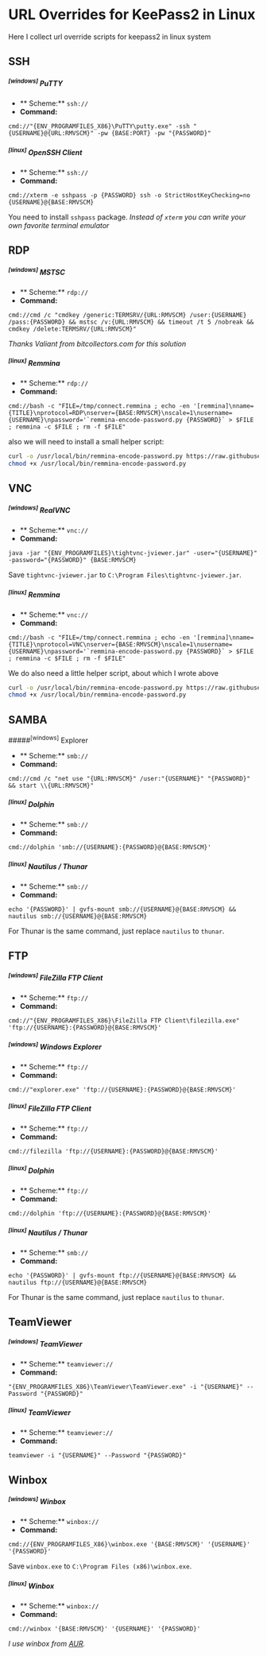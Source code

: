 # URL Overrides for KeePass2 in Linux
Here I collect url override scripts for keepass2 in linux system

## SSH

##### <sup>[windows]</sup> PuTTY
* ** Scheme:** `ssh://`
* **Command:**
```
cmd://"{ENV_PROGRAMFILES_X86}\PuTTY\putty.exe" -ssh "{USERNAME}@{URL:RMVSCM}" -pw {BASE:PORT} -pw "{PASSWORD}"
```

##### <sup>[linux]</sup> OpenSSH Client

* ** Scheme:** `ssh://`
* **Command:**
```
cmd://xterm -e sshpass -p {PASSWORD} ssh -o StrictHostKeyChecking=no {USERNAME}@{BASE:RMVSCM}
```

You need to install `sshpass` package.
*Instead of `xterm` you can write your own favorite terminal emulator*

## RDP

##### <sup>[windows]</sup> MSTSC

* ** Scheme:** `rdp://`
* **Command:**
```
cmd://cmd /c "cmdkey /generic:TERMSRV/{URL:RMVSCM} /user:{USERNAME} /pass:{PASSWORD} && mstsc /v:{URL:RMVSCM} && timeout /t 5 /nobreak && cmdkey /delete:TERMSRV/{URL:RMVSCM}"
```

*Thanks Valiant from bitcollectors.com for this solution*

##### <sup>[linux]</sup> Remmina

* ** Scheme:** `rdp://`
* **Command:**
```
cmd://bash -c "FILE=/tmp/connect.remmina ; echo -en '[remmina]\nname={TITLE}\nprotocol=RDP\nserver={BASE:RMVSCM}\nscale=1\nusername={USERNAME}\npassword='`remmina-encode-password.py {PASSWORD}` > $FILE ; remmina -c $FILE ; rm -f $FILE"
```

also we will need to install a small helper script:
```bash
curl -o /usr/local/bin/remmina-encode-password.py https://raw.githubusercontent.com/kvaps/keepass2-url-overriddes/master/remmina/remmina-encode-password.py
chmod +x /usr/local/bin/remmina-encode-password.py
```

## VNC

##### <sup>[windows]</sup> RealVNC

* ** Scheme:** `vnc://`
* **Command:**
```
java -jar "{ENV_PROGRAMFILES}\tightvnc-jviewer.jar" -user="{USERNAME}" -password="{PASSWORD}" {BASE:RMVSCM}
```

Save `tightvnc-jviewer.jar` to `C:\Program Files\tightvnc-jviewer.jar`.

##### <sup>[linux]</sup> Remmina

* ** Scheme:** `vnc://`
* **Command:**
```
cmd://bash -c "FILE=/tmp/connect.remmina ; echo -en '[remmina]\nname={TITLE}\nprotocol=VNC\nserver={BASE:RMVSCM}\nscale=1\nusername={USERNAME}\npassword='`remmina-encode-password.py {PASSWORD}` > $FILE ; remmina -c $FILE ; rm -f $FILE"
```

We do also need a little helper script, about which I wrote above

```bash
curl -o /usr/local/bin/remmina-encode-password.py https://raw.githubusercontent.com/kvaps/keepass2-url-overriddes/master/remmina/remmina-encode-password.py
chmod +x /usr/local/bin/remmina-encode-password.py
```

## SAMBA

#####<sup>[windows]</sup> Explorer

* ** Scheme:** `smb://`
* **Command:**
```
cmd://cmd /c "net use "{URL:RMVSCM}" /user:"{USERNAME}" "{PASSWORD}" && start \\{URL:RMVSCM}"
```

##### <sup>[linux]</sup> Dolphin

* ** Scheme:** `smb://`
* **Command:**
```
cmd://dolphin 'smb://{USERNAME}:{PASSWORD}@{BASE:RMVSCM}'
```

##### <sup>[linux]</sup> Nautilus / Thunar

* ** Scheme:** `smb://`
* **Command:**
```
echo '{PASSWORD}' | gvfs-mount smb://{USERNAME}@{BASE:RMVSCM} && nautilus smb://{USERNAME}@{BASE:RMVSCM} 
```

For Thunar is the same command, just replace `nautilus` to `thunar`.


## FTP

##### <sup>[windows]</sup> FileZilla FTP Client

* ** Scheme:** `ftp://`
* **Command:**
```
cmd://"{ENV_PROGRAMFILES_X86}\FileZilla FTP Client\filezilla.exe" 'ftp://{USERNAME}:{PASSWORD}@{BASE:RMVSCM}'
```

##### <sup>[windows]</sup> Windows Explorer

* ** Scheme:** `ftp://`
* **Command:**
```
cmd://"explorer.exe" 'ftp://{USERNAME}:{PASSWORD}@{BASE:RMVSCM}'
```

##### <sup>[linux]</sup> FileZilla FTP Client

* ** Scheme:** `ftp://`
* **Command:**
```
cmd://filezilla 'ftp://{USERNAME}:{PASSWORD}@{BASE:RMVSCM}'
```

##### <sup>[linux]</sup> Dolphin

* ** Scheme:** `ftp://`
* **Command:**
```
cmd://dolphin 'ftp://{USERNAME}:{PASSWORD}@{BASE:RMVSCM}'
```

##### <sup>[linux]</sup> Nautilus / Thunar

* ** Scheme:** `smb://`
* **Command:**
```
echo '{PASSWORD}' | gvfs-mount ftp://{USERNAME}@{BASE:RMVSCM} && nautilus ftp://{USERNAME}@{BASE:RMVSCM} 
```

For Thunar is the same command, just replace `nautilus` to `thunar`.

## TeamViewer

##### <sup>[windows]</sup> TeamViewer

* ** Scheme:** `teamviewer://`
* **Command:**
```
"{ENV_PROGRAMFILES_X86}\TeamViewer\TeamViewer.exe" -i "{USERNAME}" --Password "{PASSWORD}"
```

##### <sup>[linux]</sup> TeamViewer

* ** Scheme:** `teamviewer://`
* **Command:**
```
teamviewer -i "{USERNAME}" --Password "{PASSWORD}"
```

## Winbox

##### <sup>[windows]</sup> Winbox

* ** Scheme:** `winbox://`
* **Command:**
```
cmd://{ENV_PROGRAMFILES_X86}\winbox.exe '{BASE:RMVSCM}' '{USERNAME}' '{PASSWORD}'
```

Save `winbox.exe` to `C:\Program Files (x86)\winbox.exe`.

##### <sup>[linux]</sup> Winbox

* ** Scheme:** `winbox://`
* **Command:**
```
cmd://winbox '{BASE:RMVSCM}' '{USERNAME}' '{PASSWORD}'
```

*I use winbox from [AUR](https://aur.archlinux.org/packages/winbox/).*
